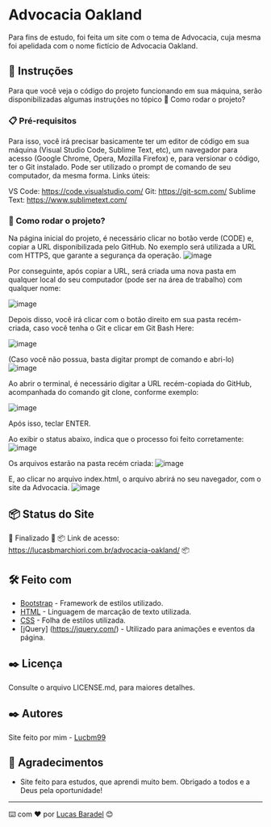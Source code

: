 # Advocacia Oakland

Para fins de estudo, foi feita um site com o tema de Advocacia, cuja mesma foi apelidada com o nome fictício de Advocacia Oakland.

## 🚀 Instruções 
Para que você veja o código do projeto funcionando em sua máquina, serão disponibilizadas algumas instruções no tópico 🔧 Como rodar o projeto? 

### 📋 Pré-requisitos
Para isso, você irá precisar basicamente ter um editor de código em sua máquina (Visual Studio Code, Sublime Text, etc), um navegador para acesso (Google Chrome, Opera, Mozilla Firefox) e, para versionar o código, ter o Git instalado. Pode ser utilizado o prompt de comando de seu computador, da mesma forma. 
Links úteis: 

VS Code: https://code.visualstudio.com/
Git: https://git-scm.com/
Sublime Text: https://www.sublimetext.com/

### 🔧 Como rodar o projeto? 
Na página inicial do projeto, é necessário clicar no botão verde (CODE) e, copiar a URL disponibilizada pelo GitHub. No exemplo será utilizada a URL com HTTPS, que garante a segurança da operação. 
![image](https://user-images.githubusercontent.com/45500959/111052239-162cc580-8438-11eb-98f2-54534ce2bf3a.png)

Por conseguinte, após copiar a URL, será criada uma nova pasta em qualquer local do seu computador (pode ser na área de trabalho) com qualquer nome:

![image](https://user-images.githubusercontent.com/45500959/111052244-22188780-8438-11eb-8947-c8b107730b48.png)

Depois disso, você irá clicar com o botão direito em sua pasta recém-criada, caso você tenha o Git e clicar em Git Bash Here: 

![image](https://user-images.githubusercontent.com/45500959/111052259-39f00b80-8438-11eb-9521-64dd3122c847.png)

(Caso você não possua, basta digitar prompt de comando e abri-lo)
![image](https://user-images.githubusercontent.com/45500959/111051405-84ba5500-8431-11eb-9164-789faddb950f.png)

Ao abrir o terminal, é necessário digitar a URL recém-copiada do GitHub, acompanhada do comando git clone, conforme exemplo: 

![image](https://user-images.githubusercontent.com/45500959/111052271-4ecc9f00-8438-11eb-9358-11e19109e1d6.png)

Após isso, teclar ENTER.

Ao exibir o status abaixo, indica que o processo foi feito corretamente: 
![image](https://user-images.githubusercontent.com/45500959/111052281-57bd7080-8438-11eb-8ed3-229fbd2657d1.png)


Os arquivos estarão na pasta recém criada: 
![image](https://user-images.githubusercontent.com/45500959/111052288-5db35180-8438-11eb-8b07-10040a65b795.png)

E, ao clicar no arquivo index.html, o arquivo abrirá no seu navegador, com o site da Advocacia. 
![image](https://user-images.githubusercontent.com/45500959/111052298-69067d00-8438-11eb-8731-80d5704a4504.png)


## 📦 Status do Site

🚧  Finalizado 🚧
📦 Link de acesso: https://lucasbmarchiori.com.br/advocacia-oakland/ 📦

## 🛠️ Feito com
* [Bootstrap](https://getbootstrap.com/) - Framework de estilos utilizado.
* [HTML](https://developer.mozilla.org/pt-BR/docs/Web/HTML) - Linguagem de marcação de texto utilizada.
* [CSS](https://developer.mozilla.org/pt-BR/docs/Web/CSS) - Folha de estilos utilizada.
* [jQuery] (https://jquery.com/) - Utilizado para animações e eventos da página. 


## ✒️ Licença 
Consulte o arquivo LICENSE.md, para maiores detalhes.

## ✒️ Autores
Site feito por mim - [Lucbm99](https://github.com/Lucbm99)


## 🎁 Agradecimentos
* Site feito para estudos, que aprendi muito bem. Obrigado a todos e a Deus pela oportunidade!


---
⌨️ com ❤️ por [Lucas Baradel](https://github.com/Lucbm99) 😊
